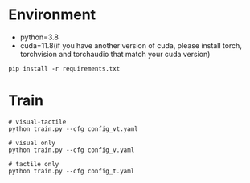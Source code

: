 # Environment
- python=3.8
- cuda=11.8(if you have another version of cuda, please install torch, torchvision and torchaudio that match your cuda version)
```
pip install -r requirements.txt
```
# Train
```
# visual-tactile 
python train.py --cfg config_vt.yaml

# visual only
python train.py --cfg config_v.yaml

# tactile only
python train.py --cfg config_t.yaml
```
